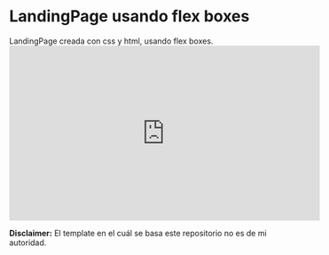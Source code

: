 <h1>LandingPage usando flex boxes</h1>
<p>LandingPage creada con css y html, usando flex boxes.
<iframe width="560" height="315" src="https://imgur.com/FuFt3AT" frameborder="0" allow="autoplay; encrypted-media" allowfullscreen></iframe>


**Disclaimer:** El template en el cuál se basa este repositorio no es de mi autoridad.
